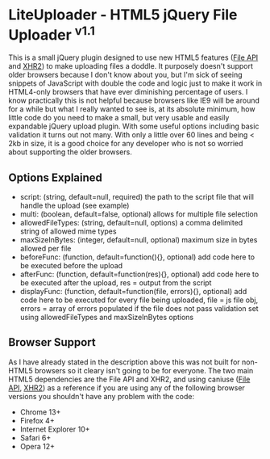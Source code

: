 # LiteUploader - HTML5 jQuery File Uploader <sup>v1.1</sup>

This is a small jQuery plugin designed to use new HTML5 features ([File API](http://www.html5rocks.com/en/tutorials/file/dndfiles/) and [XHR2](http://www.html5rocks.com/en/tutorials/file/xhr2/)) to make uploading files a doddle. It purposely doesn't support older browsers because I don't know about you, but I'm sick of seeing snippets of JavaScript with double the code and logic just to make it work in HTML4-only browsers that have ever diminishing percentage of users. I know practically this is not helpful because browsers like IE9 will be around for a while but what I really wanted to see is, at its absolute minimum, how little code do you need to make a small, but very usable and easily expandable jQuery upload plugin. With some useful options including basic validation it turns out not many. With only a little over 60 lines and being < 2kb in size, it is a good choice for any developer who is not so worried about supporting the older browsers.

## Options Explained

* script: (string, default=null, required) the path to the script file that will handle the upload (see example)
* multi: (boolean, default=false, optional) allows for multiple file selection
* allowedFileTypes: (string, default=null, options) a comma delimited string of allowed mime types
* maxSizeInBytes: (integer, default=null, optional) maximum size in bytes allowed per file
* beforeFunc: (function, default=function(){}, optional) add code here to be executed before the upload
* afterFunc: (function, default=function(res){}, optional) add code here to be executed after the upload, res = output from the script
* displayFunc: (function, default=function(file, errors){}, optional) add code here to be executed for every file being uploaded, file = js file obj, errors = array of errors populated if the file does not pass validation set using allowedFileTypes and maxSizeInBytes options

## Browser Support

As I have already stated in the description above this was not built for non-HTML5 browsers so it cleary isn't going to be for everyone. The two main HTML5 dependencies are the File API and XHR2, and using caniuse ([File API](http://caniuse.com/fileapi), [XHR2](http://caniuse.com/xhr2)) as a reference if you are using any of the following browser versions you shouldn't have any problem with the code:

* Chrome 13+
* Firefox 4+
* Internet Explorer 10+
* Safari 6+
* Opera 12+


